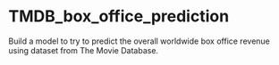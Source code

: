 # TMDB_box_office_prediction
 Build a model to try to predict the overall worldwide box office revenue using dataset from The Movie Database. 
